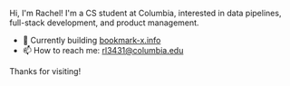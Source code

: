 Hi, I'm Rachel! I'm a CS student at Columbia, interested in data pipelines, full-stack development, and product management.

- 🌱 Currently building [bookmark-x.info](https://bookmark-x.info)
- 📫 How to reach me: [rl3431@columbia.edu](mailto:rl3431@columbia.edu)

Thanks for visiting!

<!--
**reiyi-lai/reiyi-lai** is a ✨ _special_ ✨ repository because its `README.md` (this file) appears on your GitHub profile.

Here are some ideas to get you started:

- 🔭 I’m currently working on ...
- 🌱 I’m currently learning ...
- 👯 I’m looking to collaborate on ...
- 🤔 I’m looking for help with ...
- 💬 Ask me about ...
- 📫 How to reach me: ...
- 😄 Pronouns: ...
- ⚡ Fun fact: ...
-->

